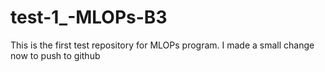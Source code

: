 # test-1_-MLOPs-B3
This is the first test repository for MLOPs program.
I made a small change now to push to github
